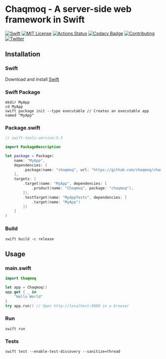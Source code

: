 # Chaqmoq - A server-side web framework in Swift
[![Swift](https://img.shields.io/badge/swift-5.3-brightgreen.svg)](https://swift.org/download/#releases) [![MIT License](https://img.shields.io/badge/license-MIT-brightgreen.svg)](https://github.com/chaqmoq/chaqmoq/blob/master/LICENSE/) [![Actions Status](https://github.com/chaqmoq/chaqmoq/workflows/development/badge.svg)](https://github.com/chaqmoq/chaqmoq/actions) [![Codacy Badge](https://app.codacy.com/project/badge/Grade/b8dc8bdc13c94054911da004037776f4)](https://www.codacy.com/gh/chaqmoq/chaqmoq?utm_source=github.com&amp;utm_medium=referral&amp;utm_content=chaqmoq/chaqmoq&amp;utm_campaign=Badge_Grade) [![Contributing](https://img.shields.io/badge/contributing-guide-brightgreen.svg)](https://github.com/chaqmoq/chaqmoq/blob/master/CONTRIBUTING.md) [![Twitter](https://img.shields.io/badge/twitter-chaqmoqdev-brightgreen.svg)](https://twitter.com/chaqmoqdev)

## Installation
### Swift
Download and install [Swift](https://swift.org/download)

### Swift Package
```shell
mkdir MyApp
cd MyApp
swift package init --type executable // Creates an executable app named "MyApp"
```

### Package.swift
```swift
// swift-tools-version:5.3

import PackageDescription

let package = Package(
    name: "MyApp",
    dependencies: [
        .package(name: "chaqmoq", url: "https://github.com/chaqmoq/chaqmoq.git", .branch("master"))
    ],
    targets: [
        .target(name: "MyApp", dependencies: [
            .product(name: "Chaqmoq", package: "chaqmoq"),
        ]),
        .testTarget(name: "MyAppTests", dependencies: [
            .target(name: "MyApp")
        ])
    ]
)
```

### Build
```shell
swift build -c release
```

## Usage
### main.swift
```swift
import Chaqmoq

let app = Chaqmoq()
app.get { _ in
    "Hello World"
}
try app.run() // Open http://localhost:8080 in a browser
```

### Run
```shell
swift run
```

### Tests
```shell
swift test --enable-test-discovery --sanitize=thread
```
